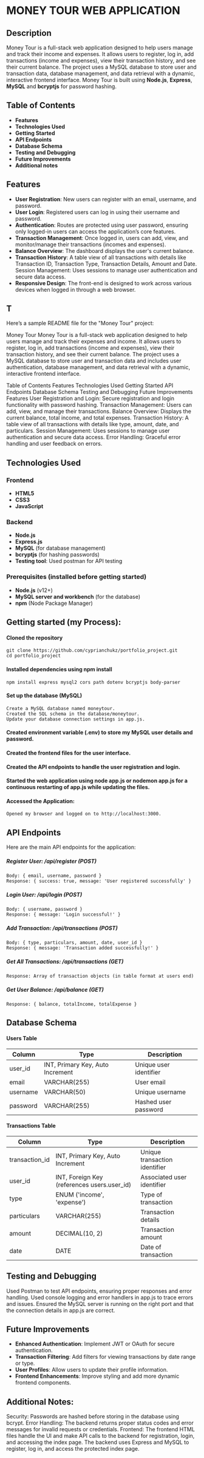 # MONEY TOUR WEB APPLICATION

## Description
Money Tour is a full-stack web application designed to help users manage and track their income and expenses. It allows users to register, log in, add transactions (income and expenses), view their transaction history, and see their current balance. The project uses a MySQL database to store user and transaction data, database management, and data retrieval with a dynamic, interactive frontend interface. Money Tour is built using **Node.js**, **Express**, **MySQL** and **bcryptjs** for password hashing.

## Table of Contents
- **Features**
- **Technologies Used**
- **Getting Started**
- **API Endpoints**
- **Database Schema**
- **Testing and Debugging**
- **Future Improvements**
- **Additional notes**

## Features
- **User Registration**: New users can register with an email, username, and password.
- **User Login**: Registered users can log in using their username and password.
- **Authentication**: Routes are protected using user password, ensuring only logged-in users can access the application’s core features.
- **Transaction Management**: Once logged in, users can add, view, and monitor/manage their transactions (incomes and expenses).
- **Balance Overview**: The dashboard displays the user's current balance.
- **Transaction History**: A table view of all transactions with details like Transaction ID, Transaction Type, Transaction Details, Amount and Date.
Session Management: Uses sessions to manage user authentication and secure data access.
- **Responsive Design**: The front-end is designed to work across various devices when logged in through a web browser.

## T
Here’s a sample README file for the "Money Tour" project:

Money Tour
Money Tour is a full-stack web application designed to help users manage and track their expenses and income. It allows users to register, log in, add transactions (income and expenses), view their transaction history, and see their current balance. The project uses a MySQL database to store user and transaction data and includes user authentication, database management, and data retrieval with a dynamic, interactive frontend interface.

Table of Contents
Features
Technologies Used
Getting Started
API Endpoints
Database Schema
Testing and Debugging
Future Improvements
Features
User Registration and Login: Secure registration and login functionality with password hashing.
Transaction Management: Users can add, view, and manage their transactions.
Balance Overview: Displays the current balance, total income, and total expenses.
Transaction History: A table view of all transactions with details like type, amount, date, and particulars.
Session Management: Uses sessions to manage user authentication and secure data access.
Error Handling: Graceful error handling and user feedback on errors.

## Technologies Used

### Frontend
- **HTML5**
- **CSS3**
- **JavaScript**

### Backend
- **Node.js**
- **Express.js**
- **MySQL** (for database management)
- **bcryptjs** (for hashing passwords)
- **Testing tool**: Used postman for API testing

### Prerequisites (installed before getting started)
- **Node.js** (v12+)
- **MySQL server and workbench** (for the database)
- **npm** (Node Package Manager)

## Getting started (my Process):

#### Cloned the repository
    git clone https://github.com/cyprianchukz/portfolio_project.git
    cd portfolio_project
#### Installed dependencies using npm install
    npm install express mysql2 cors path dotenv bcryptjs body-parser
#### Set up the database (MySQL)
    Create a MySQL database named moneytour.
    Created the SQL schema in the database/moneytour.
    Update your database connection settings in app.js.
#### Created environment variable (.env) to store my MySQL user details and password.
#### Created the frontend files for the user interface.
#### Created the API endpoints to handle the user registration and login.
#### Started the web application using node app.js or nodemon app.js for a continuous restarting of app.js while updating the files.
#### Accessed the Application: 
    Opened my browser and logged on to http://localhost:3000.

## API Endpoints
Here are the main API endpoints for the application:

##### Register User: /api/register (POST)
    Body: { email, username, password }
    Response: { success: true, message: 'User registered successfully' }
##### Login User: /api/login (POST)
    Body: { username, password }
    Response: { message: 'Login successful!' }
##### Add Transaction: /api/transactions (POST)
    Body: { type, particulars, amount, date, user_id }
    Response: { message: 'Transaction added successfully!' }
##### Get All Transactions: /api/transactions (GET)
    Response: Array of transaction objects (in table format at users end)
##### Get User Balance: /api/balance (GET)
    Response: { balance, totalIncome, totalExpense }

## Database Schema
#### Users Table
| Column   | Type                         | Description            |
|----------|------------------------------|------------------------|
| user_id  | INT, Primary Key, Auto Increment | Unique user identifier |
| email    | VARCHAR(255)                 | User email             |
| username | VARCHAR(50)                  | Unique username        |
| password | VARCHAR(255)                 | Hashed user password   |

#### Transactions Table
| Column	    | Type	                            |Description            | 
|---------------|-----------------------------------|------------------------|
|transaction_id	| INT, Primary Key, Auto Increment | Unique transaction identifier      |
|user_id	    | INT, Foreign Key (references users.user_id) | Associated user identifier |
|type	        | ENUM ('income', 'expense')        | Type of transaction   |
|particulars    | VARCHAR(255)	                    | Transaction details   |
|amount	        | DECIMAL(10, 2)                    | Transaction amount    |
|date	        | DATE                          	| Date of transaction   |

## Testing and Debugging
Used Postman to test API endpoints, ensuring proper responses and error handling.
Used console logging and error handlers in app.js to trace errors and issues.
Ensured the MySQL server is running on the right port and that the connection details in app.js are correct.

## Future Improvements
- **Enhanced Authentication**: Implement JWT or OAuth for secure authentication.
- **Transaction Filtering**: Add filters for viewing transactions by date range or type.
- **User Profiles**: Allow users to update their profile information.
- **Frontend Enhancements**: Improve styling and add more dynamic frontend components.

## Additional Notes:
Security: Passwords are hashed before storing in the database using bcrypt.
Error Handling: The backend returns proper status codes and error messages for invalid requests or credentials.
Frontend: The frontend HTML files handle the UI and make API calls to the backend for registration, login, and accessing the index page.
The backend uses Express and MySQL to register, log in, and access the protected index page.
